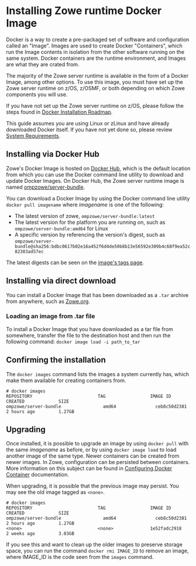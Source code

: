 # Installing Zowe runtime Docker Image <Badge text="Technical Preview"/>

Docker is a way to create a pre-packaged set of software and configuration called an "Image". Images are used to create Docker "Containers", which run the Image contents in isolation from the other software running on the same system. Docker containers are the runtime environment, and Images are what they are crated from.

The majority of the Zowe server runtime is available in the form of a Docker Image, among other options.
To use this image, you must have set up the Zowe server runtime on z/OS, z/OSMF, or both depending on which Zowe components you will use.

If you have not set up the Zowe server runtime on z/OS, please follow the steps found in [Docker Installation Roadmap](install-docker.md).

This guide assumes you are using Linux or zLinux and have already downloaded Docker itself. If you have not yet done so, please review [System Requirements](systemrequirements.md).

## Installing via Docker Hub <Badge text="Technical Preview"/>

Zowe's Docker Image is hosted on [Docker Hub](https://hub.docker.com), which is the default location from which you can use the Docker command line utility to download and update Docker Images. On Docker Hub, the Zowe server runtime image is named [ompzowe/server-bundle](https://hub.docker.com/r/ompzowe/server-bundle).

You can download a Docker Image by using the Docker command line utility `docker pull imagename` where _imagename_ is one of the following:

- The latest version of zowe, `ompzowe/server-bundle:latest`
- The latest version for the platform you are running on, such as `ompzowe/server-bundle:amd64` for Linux
- A specific version by referencing the version's digest, such as `ompzowe/server-bundle@sha256:bdbc0617b02e16a452f6d4de50b8b13e56592e309b4c68f9ea52c82303ad57ec`

The latest digests can be seen on the [image's tags page](https://hub.docker.com/r/ompzowe/server-bundle/tags).

## Installing via direct download <Badge text="Technical Preview"/>

You can install a Docker Image that has been downloaded as a `.tar` archive from anywhere, such as [Zowe.org](https://www.zowe.org/).

### Loading an image from .tar file <Badge text="Technical Preview"/>

To install a Docker Image that you have downloaded as a tar file from somewhere, transfer the file to the destination host and then run the following command: ```docker image load -i path_to_tar```

## Confirming the installation <Badge text="Technical Preview"/>

The `docker images` command lists the images a system currently has, which make them available for creating containers from.

```
# docker images
REPOSITORY                         TAG                 IMAGE ID            CREATED             SIZE
ompzowe/server-bundle                amd64               ceb8c50d2381        2 hours ago         1.27GB
```

## Upgrading <Badge text="Technical Preview"/>

Once installed, it is possible to upgrade an image by using `docker pull` with the same _imagename_ as before, or by using `docker image load` to load another image of the same type.
Newer containers can be created from newer images. In Zowe, configuration can be persisted between containers. More information on this subject can be found in [Configuring Docker Container](configuring-docker.md) documentation.

When upgrading, it is possible that the previous image may persist.
You may see the old image tagged as `<none>`.

```
# docker images
REPOSITORY                         TAG                 IMAGE ID            CREATED             SIZE
ompzowe/server-bundle                amd64               ceb8c50d2381        2 hours ago         1.27GB
<none>                             <none>              1e52fadc2918        2 weeks ago         3.03GB
```

If you see this and want to clean up the older images to preserve storage space, you can run the command `docker rmi IMAGE_ID` to remove an image, where IMAGE_ID is the code seen from the `images` command.
